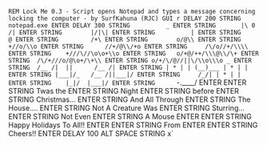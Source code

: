 `REM Lock Me 0.3 - Script opens Notepad and types a message concerning locking the computer - by SurfKahuna (RJC)
GUI r
DELAY 200
STRING notepad.exe
ENTER
DELAY 300
STRING          _
ENTER
STRING       |\ 0 /|
ENTER
STRING        |/|\|
ENTER
STRING          |
ENTER
STRING          @
ENTER
STRING         /+\
ENTER
STRING        o/@\\
ENTER
STRING      +//o/\\o
ENTER
STRING      //+/@\\/+o
ENTER
STRING     /\/o//+/\\\\
ENTER
STRING    +///\//\o\o+\\o
ENTER
STRING   o/+@/++/\\\@\\/\+
ENTER
STRING  /\/+///o/@\o+/\+\\
ENTER
STRING o/+/\/@//||\/\\o\\\o _
ENTER
STRING  /__ /|  ||      /__ /|
ENTER
STRING | * | | (__)___ | * | |
ENTER
STRING |___|/_   /__ /||___|/
ENTER
STRING     /_/| | * | |
ENTER
STRING    |_|/  |___|/
ENTER
STRING      `-.____/
ENTER
ENTER
STRING Twas the
ENTER
STRING Night
ENTER
STRING before
ENTER
STRING Christmas...
ENTER
STRING And All Through
ENTER
STRING The House....
ENTER
STRING Not A Creature Was
ENTER
STRING Sturring...
ENTER
STRING Not Even
ENTER
STRING A Mouse
ENTER
ENTER
STRING Happy Holidays To All!!
ENTER
ENTER
STRING From 
ENTER
ENTER
STRING Cheers!!
ENTER
DELAY 100
ALT SPACE
STRING x`